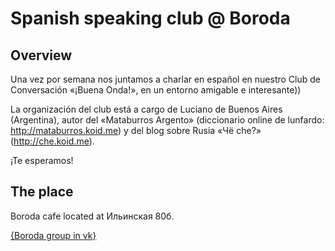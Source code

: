# Spanish speaking club @ Boroda

## Overview

Una vez por semana nos juntamos a charlar en español en nuestro Club de Conversación «¡Buena Onda!», en un entorno amigable e interesante))

La organización del club está a cargo de Luciano de Buenos Aires (Argentina), autor del «Mataburros Argento» (diccionario online de lunfardo: http://mataburros.koid.me) y del blog sobre Rusia «Чё che?» (http://che.koid.me).

¡Te esperamos!

## The place

Boroda cafe located at Ильинская 80б.

[{Boroda group in vk}](https://vk.com/borodacafe)
